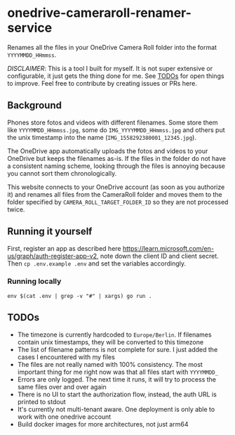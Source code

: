 # onedrive-cameraroll-renamer-service

Renames all the files in your OneDrive Camera Roll folder into the format `YYYYMMDD_HHmmss`.

*DISCLAIMER*: This is a tool I built for myself. It is not super extensive or configurable, 
it just gets the thing done for me. See [TODOs](#todos) for open things to improve. 
Feel free to contribute by creating issues or PRs here.

## Background

Phones store fotos and videos with different filenames.
Some store them like `YYYYMMDD_HHmmss.jpg`, some do `IMG_YYYYMMDD_HHmmss.jpg`
and others put the unix timestamp into the name (`IMG_1558292380001_12345.jpg`).

The OneDrive app automatically uploads the fotos and videos to your OneDrive
but keeps the filenames as-is. If the files in the folder do not have a consistent
naming scheme, looking through the files is annoying because you cannot sort them
chronologically.

This website connects to your OneDrive account (as soon as you authorize it) and
renames all files from the CameraRoll folder and moves them to the folder specified by `CAMERA_ROLL_TARGET_FOLDER_ID`
so they are not processed twice.

## Running it yourself

First, register an app as described here https://learn.microsoft.com/en-us/graph/auth-register-app-v2, note down the client ID and client secret.
Then `cp .env.example .env` and set the variables accordingly.

### Running locally

```
env $(cat .env | grep -v "#" | xargs) go run . 
```


## TODOs

* The timezone is currently hardcoded to `Europe/Berlin`. If filenames contain unix timestamps, they will be converted to this timezone
* The list of filename patterns is not complete for sure. I just added the cases I encountered with my files
* The files are not really named with 100% consistency. The most important thing for me right now was that all files start with `YYYYMMDD_`
* Errors are only logged. The next time it runs, it will try to process the same files over and over again
* There is no UI to start the authorization flow, instead, the auth URL is printed to stdout
* It's currently not multi-tenant aware. One deployment is only able to work with one onedrive account
* Build docker images for more architectures, not just arm64
